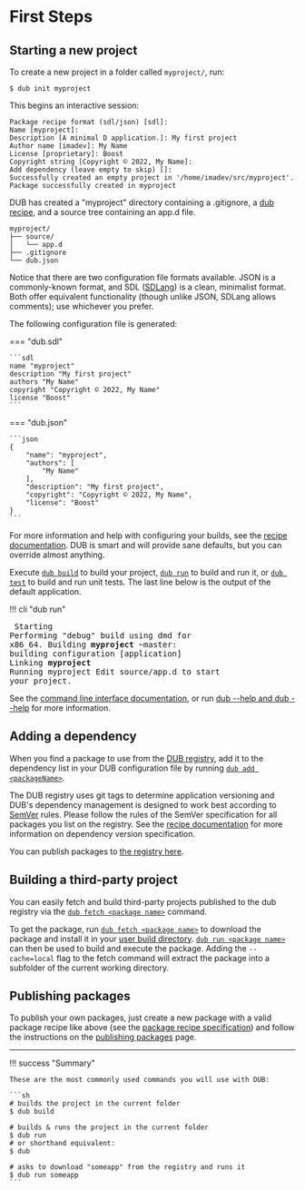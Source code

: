 # First Steps

## Starting a new project

To create a new project in a folder called `myproject/`, run:

```
$ dub init myproject
```

This begins an interactive session:

```
Package recipe format (sdl/json) [sdl]:
Name [myproject]:
Description [A minimal D application.]: My first project
Author name [imadev]: My Name
License [proprietary]: Boost
Copyright string [Copyright © 2022, My Name]:
Add dependency (leave empty to skip) []:
Successfully created an empty project in '/home/imadev/src/myproject'.
Package successfully created in myproject
```

DUB has created a "myproject" directory containing a .gitignore, a [dub recipe](../dub-guide/recipe.md), and a source tree containing an app.d file.

```
myproject/
├── source/
│   └── app.d
├── .gitignore
└── dub.json
```

Notice that there are two configuration file formats available. JSON is a commonly-known format, and SDL ([SDLang](https://sdlang.org)) is a clean, minimalist format. Both offer equivalent functionality (though unlike JSON, SDLang allows comments); use whichever you prefer.

The following configuration file is generated:

=== "dub.sdl"

    ```sdl
    name "myproject"
    description "My first project"
    authors "My Name"
    copyright "Copyright © 2022, My Name"
    license "Boost"
    ```

=== "dub.json"

    ```json
    {
        "name": "myproject",
        "authors": [
            "My Name"
        ],
        "description": "My first project",
        "copyright": "Copyright © 2022, My Name",
        "license": "Boost"
    }
    ```

For more information and help with configuring your builds, see the [recipe documentation](../dub-guide/recipe.md). DUB is smart and will provide sane defaults, but you can override almost anything.

Execute [`dub build`](../cli-reference/dub-build.md) to build your project, [`dub run`](../cli-reference/dub-run.md) to build and run it, or [`dub test`](../cli-reference/dub-test.md) to build and run unit tests. The last line below is the output of the default application.

!!! cli "dub run"
    <pre>
        <span class="col_lg">Starting</span> Performing "<span class="col_dp">debug</span>" build using dmd for x86_64.
        <span class="col_lg">Building</span> <b>myproject</b> ~master: building configuration [<span class="col_db">application</span>]
         <span class="col_lg">Linking</span> <b>myproject</b>
         <span class="col_dg">Running</span> myproject 
    Edit source/app.d to start your project.
    </pre>

See the [command line interface documentation](../cli-reference/dub.md), or run [dub --help and dub <command> --help](../cli-reference/dub.md) for more information.

## Adding a dependency

When you find a package to use from the [DUB registry](https://code.dlang.org), add it to the dependency list in your DUB configuration file by running [`dub add <packageName>`](../cli-reference/dub-add.md).

The DUB registry uses git tags to determine application versioning and DUB's dependency management is designed to work best according to [SemVer](http://semver.org/) rules. Please follow the rules of the SemVer specification for all packages you list on the registry. See the [recipe documentation](../dub-guide/recipe.md) for more information on dependency version specification.

You can publish packages to [the registry here](../dub-guide/publishing.md).

## Building a third-party project

You can easily fetch and build third-party projects published to the dub registry via the [`dub fetch <package name>`](../cli-reference/dub-fetch.md) command.

To get the package, run [`dub fetch <package name>`](../cli-reference/dub-fetch.md) to download the package and install it in your [user build directory](../dub-reference/dub_home.md). [`dub run <package name>`](../cli-reference/dub-run.md) can then be used to build and execute the package. Adding the `--cache=local` flag to the fetch command will extract the package into a subfolder of the current working directory.

## Publishing packages

To publish your own packages, just create a new package with a valid package recipe like above (see the [package recipe specification](../dub-reference/recipe.md)) and follow the instructions on the [publishing packages](../dub-guide/publishing.md) page.

---

!!! success "Summary"

    These are the most commonly used commands you will use with DUB:

    ```sh
    # builds the project in the current folder
    $ dub build

    # builds & runs the project in the current folder
    $ dub run
    # or shorthand equivalent:
    $ dub

    # asks to download "someapp" from the registry and runs it
    $ dub run someapp
    ```
